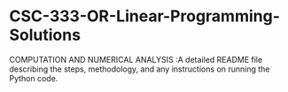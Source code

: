 # CSC-333-OR-Linear-Programming-Solutions
 COMPUTATION AND NUMERICAL ANALYSIS :A detailed README file describing the steps, methodology, and any  instructions on running the Python code.
